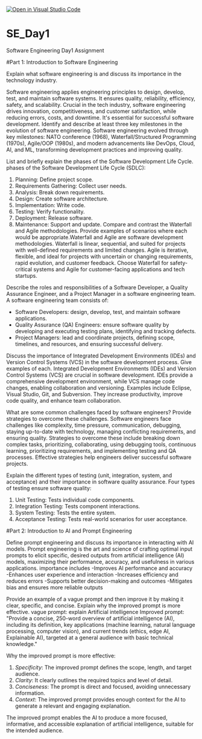 [![Open in Visual Studio Code](https://classroom.github.com/assets/open-in-vscode-2e0aaae1b6195c2367325f4f02e2d04e9abb55f0b24a779b69b11b9e10269abc.svg)](https://classroom.github.com/online_ide?assignment_repo_id=15567982&assignment_repo_type=AssignmentRepo)
# SE_Day1
Software Engineering Day1 Assignment

#Part 1: Introduction to Software Engineering

Explain what software engineering is and discuss its importance in the technology industry.

Software engineering applies engineering principles to design, develop, test, and maintain software systems. It ensures quality, reliability, efficiency, safety, and scalability. Crucial in the tech industry, software engineering drives innovation, competitiveness, and customer satisfaction, while reducing errors, costs, and downtime. It's essential for successful software development.
Identify and describe at least three key milestones in the evolution of software engineering.
Software engineering evolved through key milestones: NATO conference (1968), Waterfall/Structured Programming (1970s), Agile/OOP (1980s), and modern advancements like DevOps, Cloud, AI, and ML, transforming development practices and improving quality.

List and briefly explain the phases of the Software Development Life Cycle.
phases of the Software Development Life Cycle (SDLC):

1. Planning: Define project scope.
2. Requirements Gathering: Collect user needs.
3. Analysis: Break down requirements.
4. Design: Create software architecture.
5. Implementation: Write code.
6. Testing: Verify functionality.
7. Deployment: Release software.
8. Maintenance: Support and update.
Compare and contrast the Waterfall and Agile methodologies. Provide examples of scenarios where each would be appropriate.Waterfall and Agile are software development methodologies. Waterfall is linear, sequential, and suited for projects with well-defined requirements and limited changes. Agile is iterative, flexible, and ideal for projects with uncertain or changing requirements, rapid evolution, and customer feedback. Choose Waterfall for safety-critical systems and Agile for customer-facing applications and tech startups.


Describe the roles and responsibilities of a Software Developer, a Quality Assurance Engineer, and a Project Manager in a software engineering team.
A software engineering team consists of:

- Software Developers: design, develop, test, and maintain software applications.
- Quality Assurance (QA) Engineers: ensure software quality by developing and executing testing plans, identifying and tracking defects.
- Project Managers: lead and coordinate projects, defining scope, timelines, and resources, and ensuring successful delivery.

Discuss the importance of Integrated Development Environments (IDEs) and Version Control Systems (VCS) in the software development process. Give examples of each.
Integrated Development Environments (IDEs) and Version Control Systems (VCS) are crucial in software development. IDEs provide a comprehensive development environment, while VCS manage code changes, enabling collaboration and versioning. Examples include Eclipse, Visual Studio, Git, and Subversion. They increase productivity, improve code quality, and enhance team collaboration.

What are some common challenges faced by software engineers? Provide strategies to overcome these challenges.
Software engineers face challenges like complexity, time pressure, communication, debugging, staying up-to-date with technology, managing conflicting requirements, and ensuring quality. Strategies to overcome these include breaking down complex tasks, prioritizing, collaborating, using debugging tools, continuous learning, prioritizing requirements, and implementing testing and QA processes. Effective strategies help engineers deliver successful software projects.

Explain the different types of testing (unit, integration, system, and acceptance) and their importance in software quality assurance.
Four types of testing ensure software quality:

1. Unit Testing: Tests individual code components.
2. Integration Testing: Tests component interactions.
3. System Testing: Tests the entire system.
4. Acceptance Testing: Tests real-world scenarios for user acceptance.



#Part 2: Introduction to AI and Prompt Engineering


Define prompt engineering and discuss its importance in interacting with AI models.
Prompt engineering is the art and science of crafting optimal input prompts to elicit specific, desired outputs from artificial intelligence (AI) models, maximizing their performance, accuracy, and usefulness in various applications.
importance includes -Improves AI performance and accuracy
-Enhances user experience and interaction
-Increases efficiency and reduces errors
-Supports better decision-making and outcomes
-Mitigates bias and ensures more reliable outputs


Provide an example of a vague prompt and then improve it by making it clear, specific, and concise. Explain why the improved prompt is more effective.
vague prompt: explain Artificial intelligence 
Improved prompt:
"Provide a concise, 250-word overview of artificial intelligence (AI), including its definition, key applications (machine learning, natural language processing, computer vision), and current trends (ethics, edge AI, Explainable AI), targeted at a general audience with basic technical knowledge."

Why the improved prompt is more effective:

1. _Specificity_: The improved prompt defines the scope, length, and target audience.
2. _Clarity_: It clearly outlines the required topics and level of detail.
3. _Conciseness_: The prompt is direct and focused, avoiding unnecessary information.
4. _Context_: The improved prompt provides enough context for the AI to generate a relevant and engaging explanation.

The improved prompt enables the AI to produce a more focused, informative, and accessible explanation of artificial intelligence, suitable for the intended audience.
